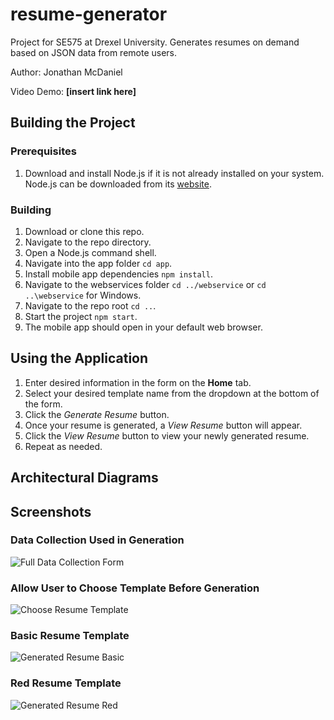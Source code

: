 # resume-generator
Project for SE575 at Drexel University. Generates resumes on demand based on JSON data from remote users.

Author: Jonathan McDaniel

Video Demo: **[insert link here]**

## Building the Project
### Prerequisites
1. Download and install Node.js if it is not already installed on your system. Node.js can be downloaded from its [website](https://nodejs.org/en/).

### Building
1. Download or clone this repo.
2. Navigate to the repo directory.
3. Open a Node.js command shell.
4. Navigate into the app folder `cd app`.
5. Install mobile app dependencies `npm install`.
6. Navigate to the webservices folder `cd ../webservice` or `cd ..\webservice` for Windows.
7. Navigate to the repo root `cd ..`.
8. Start the project `npm start`.
9. The mobile app should open in your default web browser.

## Using the Application
1. Enter desired information in the form on the **Home** tab.
2. Select your desired template name from the dropdown at the bottom of the form.
3. Click the *Generate Resume* button.
4. Once your resume is generated, a *View Resume* button will appear.
5. Click the *View Resume* button to view your newly generated resume.
6. Repeat as needed.

## Architectural Diagrams

## Screenshots
### Data Collection Used in Generation
![Full Data Collection Form](/images/screenshots/full_form.png)

### Allow User to Choose Template Before Generation
![Choose Resume Template](/images/screenshots/choose_template.PNG)

### Basic Resume Template
![Generated Resume Basic](/images/screenshots/generated_resume_basic.PNG)

### Red Resume Template
![Generated Resume Red](/images/screenshots/generated_resume_red.PNG)
